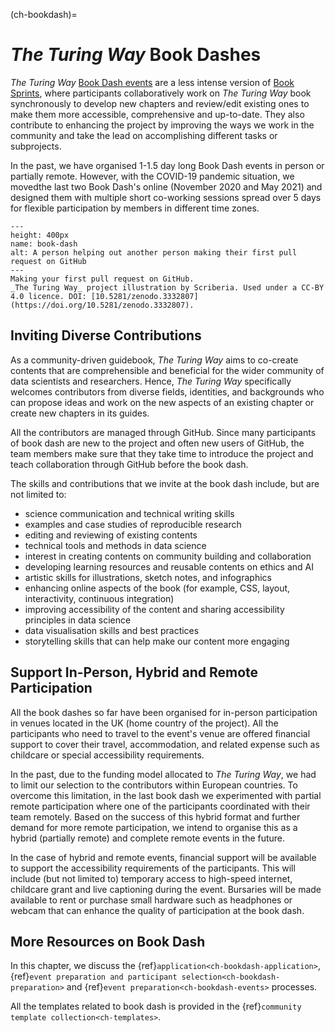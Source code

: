 (ch-bookdash)=
# _The Turing Way_ Book Dashes

_The Turing Way_ [Book Dash events](https://the-turing-way.netlify.app/community-handbook/bookdash.html) are a less intense version of [Book Sprints](https://en.wikipedia.org/wiki/Book_sprint), where participants collaboratively work on _The Turing Way_ book synchronously to develop new chapters and review/edit existing ones to make them more accessible, comprehensive and up-to-date.
They also contribute to enhancing the project by improving the ways we work in the community and take the lead on accomplishing different tasks or subprojects.

In the past, we have organised 1-1.5 day long Book Dash events in person or partially remote.
However, with the COVID-19 pandemic situation, we movedthe last two Book Dash's online (November 2020 and May 2021) and designed them with multiple short co-working sessions spread over 5 days for flexible participation by members in different time zones.

```{figure} ../figures/first-pull-request.png
---
height: 400px
name: book-dash
alt: A person helping out another person making their first pull request on GitHub
---
Making your first pull request on GitHub.
_The Turing Way_ project illustration by Scriberia. Used under a CC-BY 4.0 licence. DOI: [10.5281/zenodo.3332807](https://doi.org/10.5281/zenodo.3332807).
```
## Inviting Diverse Contributions

As a community-driven guidebook, _The Turing Way_ aims to co-create contents that are comprehensible and beneficial for the wider community of data scientists and researchers.
Hence, _The Turing Way_ specifically welcomes contributors from diverse fields, identities, and backgrounds who can propose ideas and work on the new aspects of an existing chapter or create new chapters in its guides.

All the contributors are managed through GitHub.
Since many participants of book dash are new to the project and often new users of GitHub, the team members make sure that they take time to introduce the project and teach collaboration through GitHub before the book dash.

The skills and contributions that we invite at the book dash include, but are not limited to:

- science communication and technical writing skills
- examples and case studies of reproducible research
- editing and reviewing of existing contents
- technical tools and methods in data science
- interest in creating contents on community building and collaboration
- developing learning resources and reusable contents on ethics and AI
- artistic skills for illustrations, sketch notes, and infographics
- enhancing online aspects of the book (for example, CSS, layout, interactivity, continuous integration)
- improving accessibility of the content and sharing accessibility principles in data science
- data visualisation skills and best practices
- storytelling skills that can help make our content more engaging

## Support In-Person, Hybrid and Remote Participation

All the book dashes so far have been organised for in-person participation in venues located in the UK (home country of the project).
All the participants who need to travel to the event's venue are offered financial support to cover their travel, accommodation, and related expense such as childcare or special accessibility requirements.

In the past, due to the funding model allocated to _The Turing Way_, we had to limit our selection to the contributors within European countries.
To overcome this limitation, in the last book dash we experimented with partial remote participation where one of the participants coordinated with their team remotely.
Based on the success of this hybrid format and further demand for more remote participation, we intend to organise this as a hybrid (partially remote) and complete remote events in the future.

In the case of hybrid and remote events, financial support will be available to support the accessibility requirements of the participants.
This will include (but not limited to) temporary access to high-speed internet, childcare grant and live captioning during the event.
Bursaries will be made available to rent or purchase small hardware such as headphones or webcam that can enhance the quality of participation at the book dash.

## More Resources on Book Dash

In this chapter, we discuss the {ref}`application<ch-bookdash-application>`, {ref}`event preparation and participant selection<ch-bookdash-preparation>` and {ref}`event preparation<ch-bookdash-events>` processes.

All the templates related to book dash is provided in the {ref}`community template collection<ch-templates>`.
